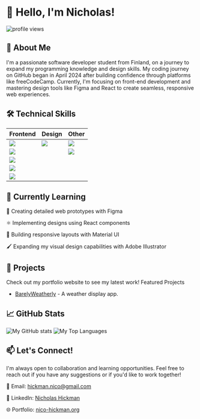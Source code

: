 # 👋 Hello, I'm Nicholas!

<p align="left"> 
  <img src="https://komarev.com/ghpvc/?username=synetraa1&label=Profile%20views&color=DE3163&style=flat" alt="profile views" /> 
</p>

## 💼 About Me

I'm a passionate software developer student from Finland, on a journey to expand my programming knowledge and design skills. My coding journey on GitHub began in April 2024 after building confidence through platforms like freeCodeCamp.
Currently, I'm focusing on front-end development and mastering design tools like Figma and React to create seamless, responsive web experiences.

## 🛠️ Technical Skills
|  Frontend  |  Design | Other |
| ------------- | ------------- | ------------- |
|<img src="https://img.shields.io/badge/React-20232A?style=for-the-badge&logo=react&logoColor=61DAFB" />| <img src="https://img.shields.io/badge/Figma-F24E1E?style=for-the-badge&logo=figma&logoColor=white" /> | <img src="https://img.shields.io/badge/Lua-2C2D72?style=for-the-badge&logo=lua&logoColor=white" /> |
|<img src="https://img.shields.io/badge/HTML5-E34F26?style=for-the-badge&logo=html5&logoColor=white" />      || <img src="https://img.shields.io/badge/C%23-239120?style=for-the-badge&logo=c-sharp&logoColor=white" />|
|<img src="https://img.shields.io/badge/CSS3-1572B6?style=for-the-badge&logo=css3&logoColor=white" />       |||
|<img src="https://img.shields.io/badge/Material_UI-0081CB?style=for-the-badge&logo=mui&logoColor=white" />  |||
|<img src="https://img.shields.io/badge/JavaScript-F7DF1E?style=for-the-badge&logo=javascript&logoColor=black" />  |

## 🌱 Currently Learning

🎨 Creating detailed web prototypes with Figma

⚛️ Implementing designs using React components

📱 Building responsive layouts with Material UI

🖌️ Expanding my visual design capabilities with Adobe Illustrator

## 🚀 Projects
Check out my portfolio website to see my latest work!
Featured Projects
- [BarelyWeatherly](https://www.barelyweatherly.com) - A weather display app.

## 📈 GitHub Stats
![My GitHub stats](https://github-readme-stats.vercel.app/api?username=synetraa1&show_icons=true&theme=tokyonight)
![My Top Languages](https://github-readme-stats.vercel.app/api/top-langs/?username=Synetraa1&layout=compact&show_icons=true&theme=tokyonight)
## 📫 Let's Connect!
I'm always open to collaboration and learning opportunities. Feel free to reach out if you have any suggestions or if you'd like to work together!

📧 Email: hickman.nico@gmail.com
 
🔗 LinkedIn: [Nicholas Hickman](https://www.linkedin.com/in/nicholas-hickman-289673216/)

🌐 Portfolio: [nico-hickman.org](https://www.nico-hickman.org/)
